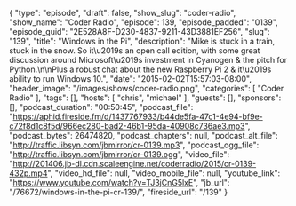 {
  "type": "episode",
  "draft": false,
  "show_slug": "coder-radio",
  "show_name": "Coder Radio",
  "episode": 139,
  "episode_padded": "0139",
  "episode_guid": "2E528A8F-D230-4837-9211-43D3881EF256",
  "slug": "139",
  "title": "Windows in the Pi",
  "description": "Mike is stuck in a train, stuck in the snow. So it\u2019s an open call edition, with some great discussion around Microsoft\u2019s investment in Cyanogen & the pitch for Python.\n\nPlus a robust chat about the new Raspberry Pi 2 & it\u2019s ability to run Windows 10.",
  "date": "2015-02-02T15:57:03-08:00",
  "header_image": "/images/shows/coder-radio.png",
  "categories": [
    "Coder Radio"
  ],
  "tags": [],
  "hosts": [
    "chris",
    "michael"
  ],
  "guests": [],
  "sponsors": [],
  "podcast_duration": "00:50:45",
  "podcast_file": "https://aphid.fireside.fm/d/1437767933/b44de5fa-47c1-4e94-bf9e-c72f8d1c8f5d/966ec280-bad2-46b1-95da-40908c736ae3.mp3",
  "podcast_bytes": 26474820,
  "podcast_chapters": null,
  "podcast_alt_file": "http://traffic.libsyn.com/jbmirror/cr-0139.mp3",
  "podcast_ogg_file": "http://traffic.libsyn.com/jbmirror/cr-0139.ogg",
  "video_file": "http://201406.jb-dl.cdn.scaleengine.net/coderradio/2015/cr-0139-432p.mp4",
  "video_hd_file": null,
  "video_mobile_file": null,
  "youtube_link": "https://www.youtube.com/watch?v=TJ3jCnG5lxE",
  "jb_url": "/76672/windows-in-the-pi-cr-139/",
  "fireside_url": "/139"
}

